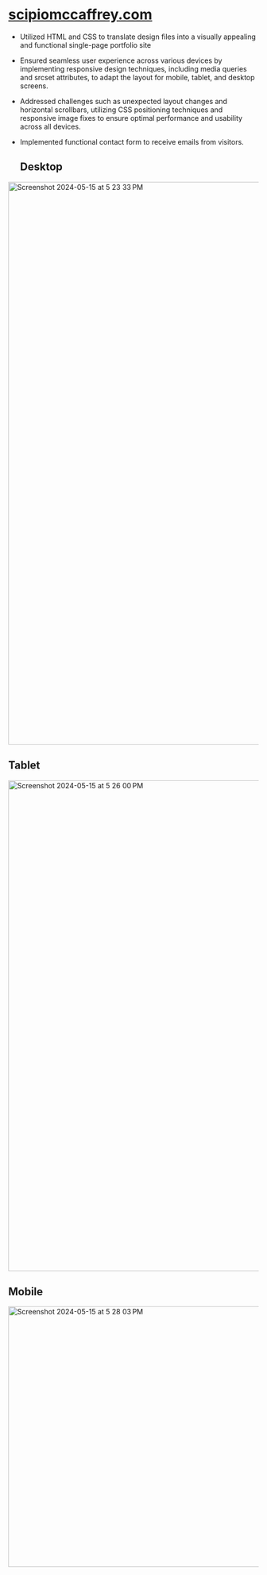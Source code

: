 # [scipiomccaffrey.com](http://scipiomccaffrey.com/)

 - Utilized HTML and CSS to translate design files into a visually appealing and functional single-page portfolio site

 - Ensured seamless user experience across various devices by implementing responsive design techniques, including media queries and srcset attributes, to adapt the layout for mobile, tablet, and desktop screens.

 - Addressed challenges such as unexpected layout changes and horizontal scrollbars, utilizing CSS positioning techniques and responsive image fixes to ensure optimal performance and usability across all devices.

 - Implemented functional contact form to receive emails from visitors.

   ## Desktop
<img width="1133" alt="Screenshot 2024-05-15 at 5 23 33 PM" src="https://github.com/jsmccaffrey/Personal-Website/assets/84482329/c341bf81-010a-4a25-aebe-8efabbf2ad41">

   ## Tablet
<img width="988" alt="Screenshot 2024-05-15 at 5 26 00 PM" src="https://github.com/jsmccaffrey/Personal-Website/assets/84482329/34c77685-a14b-4652-aa11-12d55a0279cf">

   ## Mobile
<img width="525" alt="Screenshot 2024-05-15 at 5 28 03 PM" src="https://github.com/jsmccaffrey/Personal-Website/assets/84482329/a6cbdbcd-893e-4909-af97-8621efc209e2">

